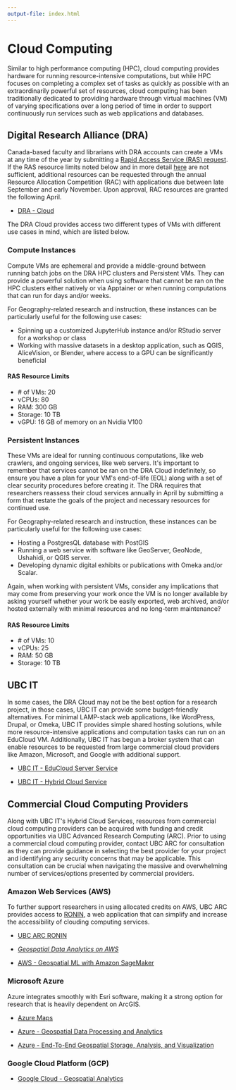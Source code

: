 ```yaml
---
output-file: index.html
---
```


# Cloud Computing

Similar to high performance computing (HPC), cloud computing provides hardware
for running resource-intensive computations, but while HPC focuses on completing
a complex set of tasks as quickly as possible with an extraordinarily powerful
set of resources, cloud computing has been traditionally dedicated to providing
hardware through virtual machines (VM) of varying specifications over a long
period of time in order to support continuously run services such as web
applications and databases.

## Digital Research Alliance (DRA)

Canada-based faculty and librarians with DRA accounts can create a VMs at any
time of the year by submitting a
[Rapid Access Service (RAS) request](https://docs.google.com/forms/d/e/1FAIpQLSeU_BoRk5cEz3AvVLf3e9yZJq-OvcFCQ-mg7p4AWXmUkd5rTw/viewform).
If the RAS resource limits noted below and in more detail
[here](https://docs.alliancecan.ca/wiki/Cloud_RAS_Allocations) are not
sufficient, additional resources can be requested through the annual Resource
Allocation Competition (RAC) with applications due between late September and
early November. Upon approval, RAC resources are granted the following April.

- [DRA - Cloud](https://docs.alliancecan.ca/wiki/Cloud)

The DRA Cloud provides access two different types of VMs with different use
cases in mind, which are listed below.

### Compute Instances

Compute VMs are ephemeral and provide a middle-ground between running batch jobs
on the DRA HPC clusters and Persistent VMs. They can provide a powerful solution
when using software that cannot be ran on the HPC clusters either natively or
via Apptainer or when running computations that can run for days and/or weeks.

For Geography-related research and instruction, these instances can be
particularly useful for the following use cases:

- Spinning up a customized JupyterHub instance and/or RStudio server for a
  workshop or class
- Working with massive datasets in a desktop application, such as QGIS,
  AliceVision, or Blender, where access to a GPU can be significantly beneficial

#### RAS Resource Limits

- \# of VMs: 20
- vCPUs: 80
- RAM: 300 GB
- Storage: 10 TB
- vGPU: 16 GB of memory on an Nvidia V100

### Persistent Instances

These VMs are ideal for running continuous computations, like web crawlers, and
ongoing services, like web servers. It's important to remember that services
cannot be ran on the DRA Cloud indefinitely, so ensure you have a plan for your
VM's end-of-life (EOL) along with a set of clear security procedures before
creating it. The DRA requires that researchers reassess their cloud services
annually in April by submitting a form that restate the goals of the project and
necessary resources for continued use.

For Geography-related research and instruction, these instances can be
particularly useful for the following use cases:

- Hosting a PostgresQL database with PostGIS
- Running a web service with software like GeoServer, GeoNode, Ushahidi, or QGIS
  server.
- Developing dynamic digital exhibits or publications with Omeka and/or Scalar.

Again, when working with persistent VMs, consider any implications that may come
from preserving your work once the VM is no longer available by asking yourself
whether your work be easily exported, web archived, and/or hosted externally
with minimal resources and no long-term maintenance?

#### RAS Resource Limits

- \# of VMs: 10
- vCPUs: 25
- RAM: 50 GB
- Storage: 10 TB

## UBC IT

In some cases, the DRA Cloud may not be the best option for a research project,
in those cases, UBC IT can provide some budget-friendly alternatives. For
minimal LAMP-stack web applications, like WordPress, Drupal, or Omeka, UBC IT
provides simple shared hosting solutions, while more resource-intensive
applications and computation tasks can run on an EduCloud VM. Additionally, UBC
IT has begun a broker system that can enable resources to be requested from
large commercial cloud providers like Amazon, Microsoft, and Google with
additional support.

- [UBC IT - EduCloud Server Service](https://it.ubc.ca/services/web-servers-storage/educloud-server-service)

- [UBC IT - Hybrid Cloud Service](https://it.ubc.ca/services/web-servers-storage/hybrid-cloud-service)

## Commercial Cloud Computing Providers

Along with UBC IT's Hybrid Cloud Services, resources from commercial cloud
computing providers can be acquired with funding and credit opportunities via
UBC Advanced Research Computing (ARC). Prior to using a commercial cloud
computing provider, contact UBC ARC for consultation as they can provide
guidance in selecting the best provider for your project and identifying any
security concerns that may be applicable. This consultation can be crucial when
navigating the massive and overwhelming number of services/options presented by
commercial providers.

### Amazon Web Services (AWS)

To further support researchers in using allocated credits on AWS, UBC ARC
provides access to [RONIN](https://ronin.cloud/), a web application that can
simplify and increase the accessibility of clouding computing services.

- [UBC ARC RONIN](https://arc.ubc.ca/cloud-computing/arc-cloud-platform-ubc-arc-ronin)

- _[Geospatial Data Analytics on AWS](https://go.exlibris.link/g9MMmFL8)_

- [AWS - Geospatial ML with Amazon SageMaker](https://aws.amazon.com/sagemaker/geospatial/)

### Microsoft Azure

Azure integrates smoothly with Esri software, making it a strong option for
research that is heavily dependent on ArcGIS.

- [Azure Maps](https://azure.microsoft.com/en-us/products/azure-map)

- [Azure - Geospatial Data Processing and Analytics](https://learn.microsoft.com/en-us/azure/architecture/example-scenario/data/geospatial-data-processing-analytics-azure)

- [Azure - End-To-End Geospatial Storage, Analysis, and Visualization](https://learn.microsoft.com/en-us/azure/orbital/geospatial-reference-architecture)

### Google Cloud Platform (GCP)

- [Google Cloud - Geospatial Analytics](https://cloud.google.com/solutions/geospatial)
